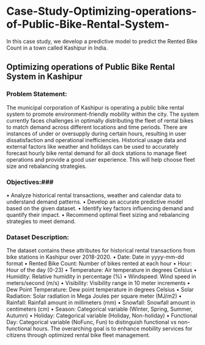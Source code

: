 # Case-Study-Optimizing-operations-of-Public-Bike-Rental-System-
In this case study, we develop a predictive model to predict the Rented Bike Count in a town called Kashipur in India.

## Optimizing operations of Public Bike Rental System in Kashipur ##

### Problem Statement: ###
The municipal corporation of Kashipur is operating a public bike rental system to promote environment-friendly mobility within the city. The system currently faces challenges in optimally distributing the fleet of rental bikes to match demand across different locations and time periods. There are instances of under or oversupply during certain hours, resulting in user dissatisfaction and operational inefficiencies.
Historical usage data and external factors like weather and holidays can be used to accurately forecast hourly bike rental demand for all dock stations to manage fleet operations and provide a good user experience. This will help choose fleet size and rebalancing strategies.


### Objectives:###
•	Analyze historical rental transactions, weather and calendar data to understand demand patterns.
•	Develop an accurate predictive model based on the given dataset.
•	Identify key factors influencing demand and quantify their impact.
•	Recommend optimal fleet sizing and rebalancing strategies to meet demand.

### Dataset Description: ###
The dataset contains these attributes for historical rental transactions from bike stations in Kashipur over 2018-2020. 
•	Date: Date in yyyy-mm-dd format
•	Rented Bike Count: Number of bikes rented at each hour
•	Hour: Hour of the day (0-23)
•	Temperature: Air temperature in degrees Celsius
•	Humidity: Relative humidity in percentage (%)
•	Windspeed: Wind speed in meters/second (m/s)
•	Visibility: Visibility range in 10 meter increments
•	Dew Point Temperature: Dew point temperature in degrees Celsius
•	Solar Radiation: Solar radiation in Mega Joules per square meter (MJ/m2)
•	Rainfall: Rainfall amount in millimeters (mm)
•	Snowfall: Snowfall amount in centimeters (cm)
•	Season: Categorical variable (Winter, Spring, Summer, Autumn)
•	Holiday: Categorical variable (Holiday, Non-holiday)
•	Functional Day: Categorical variable (NoFunc, Fun) to distinguish functional vs non-functional hours.
The overarching goal is to enhance mobility services for citizens through optimized rental bike fleet management.
